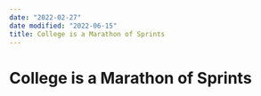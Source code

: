 ```yaml
---
date: "2022-02-27"
date modified: "2022-06-15"
title: College is a Marathon of Sprints
---
```


# College is a Marathon of Sprints
